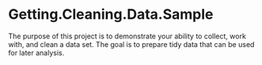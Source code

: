 # Getting.Cleaning.Data.Sample
The purpose of this project is to demonstrate your ability to collect, work with, and clean a data set. The goal is to prepare tidy data that can be used for later analysis.
